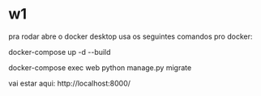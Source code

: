 # w1
pra rodar abre o docker desktop
usa os seguintes comandos pro docker:

docker-compose up -d --build

docker-compose exec web python manage.py migrate

vai estar aqui:
http://localhost:8000/
